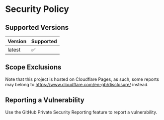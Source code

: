 # Security Policy

## Supported Versions

| Version | Supported          |
| ------- | ------------------ |
| latest  | :white_check_mark: |

## Scope Exclusions

Note that this project is hosted on Cloudflare Pages, as such, some reports may belong to
https://www.cloudflare.com/en-gb/disclosure/ instead.

## Reporting a Vulnerability

Use the GitHub Private Security Reporting feature to report a vulnerability.
